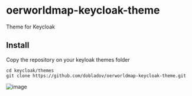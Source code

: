 # oerworldmap-keycloak-theme
Theme for Keycloak

## Install

Copy the repository on your keyloak themes folder

```
cd keycloak/themes
git clone https://github.com/dobladov/oerworldmap-keycloak-theme.git
```

![image](https://user-images.githubusercontent.com/1938043/51552398-ca41ef80-1e70-11e9-9977-93345766463b.png)
